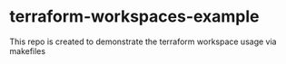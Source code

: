# terraform-workspaces-example
This repo is created to demonstrate the terraform workspace usage via makefiles
